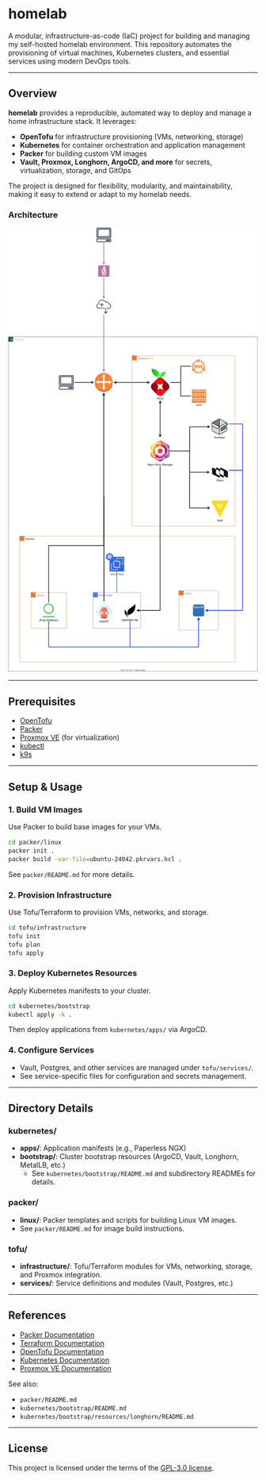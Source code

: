 # homelab

A modular, infrastructure-as-code (IaC) project for building and managing my self-hosted homelab environment. 
This repository automates the provisioning of virtual machines, Kubernetes clusters, and essential services using modern DevOps tools.

---


## Overview

**homelab** provides a reproducible, automated way to deploy and manage a home infrastructure stack. It leverages:
- **OpenTofu** for infrastructure provisioning (VMs, networking, storage)
- **Kubernetes** for container orchestration and application management
- **Packer** for building custom VM images
- **Vault, Proxmox, Longhorn, ArgoCD, and more** for secrets, virtualization, storage, and GitOps

The project is designed for flexibility, modularity, and maintainability, making it easy to extend or adapt to my homelab needs.


### Architecture

![Architecture](docs/img/homelab.drawio.svg)

---

## Prerequisites

- [OpenTofu](https://opentofu.org/)
- [Packer](https://www.packer.io/)
- [Proxmox VE](https://www.proxmox.com/) (for virtualization)
- [kubectl](https://kubernetes.io/docs/tasks/tools/)
- [k9s](https://k9scli.io/)

---

## Setup & Usage

### 1. Build VM Images

Use Packer to build base images for your VMs.

```sh
cd packer/linux
packer init .
packer build -var-file=ubuntu-24042.pkrvars.hcl .
```
See `packer/README.md` for more details.

### 2. Provision Infrastructure

Use Tofu/Terraform to provision VMs, networks, and storage.

```sh
cd tofu/infrastructure
tofu init
tofu plan
tofu apply
```

### 3. Deploy Kubernetes Resources

Apply Kubernetes manifests to your cluster.

```sh
cd kubernetes/bootstrap
kubectl apply -k .
```

Then deploy applications from `kubernetes/apps/` via ArgoCD.

### 4. Configure Services

- Vault, Postgres, and other services are managed under `tofu/services/`.
- See service-specific files for configuration and secrets management.

---

## Directory Details

### kubernetes/
- **apps/**: Application manifests (e.g., Paperless NGX)
- **bootstrap/**: Cluster bootstrap resources (ArgoCD, Vault, Longhorn, MetalLB, etc.)
  - See `kubernetes/bootstrap/README.md` and subdirectory READMEs for details.

### packer/
- **linux/**: Packer templates and scripts for building Linux VM images.
- See `packer/README.md` for image build instructions.

### tofu/
- **infrastructure/**: Tofu/Terraform modules for VMs, networking, storage, and Proxmox integration.
- **services/**: Service definitions and modules (Vault, Postgres, etc.)

---

## References

- [Packer Documentation](https://www.packer.io/docs)
- [Terraform Documentation](https://www.terraform.io/docs)
- [OpenTofu Documentation](https://opentofu.org/docs)
- [Kubernetes Documentation](https://kubernetes.io/docs/)
- [Proxmox VE Documentation](https://pve.proxmox.com/pve-docs/)

See also:
- `packer/README.md`
- `kubernetes/bootstrap/README.md`
- `kubernetes/bootstrap/resources/longhorn/README.md`

---

## License

This project is licensed under the terms of the [GPL-3.0 license](LICENSE).
